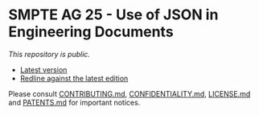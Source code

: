 # SMPTE AG 25 - Use of JSON in Engineering Documents

_This repository is *public*._

* [Latest version](https://doc.smpte-doc.org/ag-25/main/)
* [Redline against the latest edition](https://doc.smpte-doc.org/ag-25/main/pub-rl.html)

Please consult [CONTRIBUTING.md](./CONTRIBUTING.md), [CONFIDENTIALITY.md](./CONFIDENTIALITY.md), [LICENSE.md](./LICENSE.md) and
[PATENTS.md](./PATENTS.md) for important notices.
